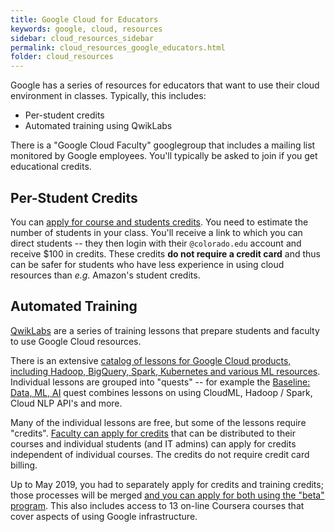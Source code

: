 ```yaml
---
title: Google Cloud for Educators
keywords: google, cloud, resources
sidebar: cloud_resources_sidebar
permalink: cloud_resources_google_educators.html
folder: cloud_resources
---
```



Google has a series of resources for educators that want to use their
cloud environment in classes. Typically, this includes:

* Per-student credits
* Automated training using QwikLabs

There is a "Google Cloud Faculty" googlegroup that includes a mailing
list monitored by Google employees. You'll typically be asked to join
if you get educational credits.

## Per-Student Credits

You can [apply for course and students
credits](https://edu.google.com/programs/credits/?modal_active=none).
You need to estimate the number of students in your class.
You'll receive a link to which you can direct students -- they then
login with their `@colorado.edu` account and receive $100 in credits.
These credits **do not require a credit card** and thus can be safer
for students who have less experience in using cloud resources than
*e.g.* Amazon's student credits.

## Automated Training

[QwikLabs](https://www.qwiklabs.com/?locale=en)
are a series of training lessons that prepare students and faculty to
use Google Cloud resources.

There is an extensive [catalog of lessons for Google Cloud products,
including Hadoop, BigQuery, Spark, Kubernetes and various ML
resources](https://www.qwiklabs.com/catalog?keywords=&cloud%5B%5D=GCP&format%5B%5D=any&level%5B%5D=any&duration). Individual
lessons are grouped into "quests" -- for example the [Baseline: Data, ML, AI](https://www.qwiklabs.com/quests/34) quest combines lessons on using CloudML, Hadoop / Spark, Cloud NLP API's and more.

Many of the individual lessons are free, but some of the lessons
require "credits". [Faculty can apply for
credits](https://edu.google.com/programs/credits/training/?modal_active=none)
that can be distributed to their courses and individual students (and
IT admins) can apply for credits independent of individual
courses. The credits do not require credit card billing.

Up to May 2019, you had to separately apply for credits and training
credits; those processes will be merged [and you can apply for both
using the "beta"
program](https://edu.google.com/programs/credits/training/?modal_active=none). This
also includes access to 13 on-line Coursera courses that cover aspects
of using Google infrastructure.


